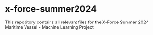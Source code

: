 # x-force-summer2024
 This repository contains all relevant files for the X-Force Summer 2024 Maritime Vessel - Machine Learning Project
